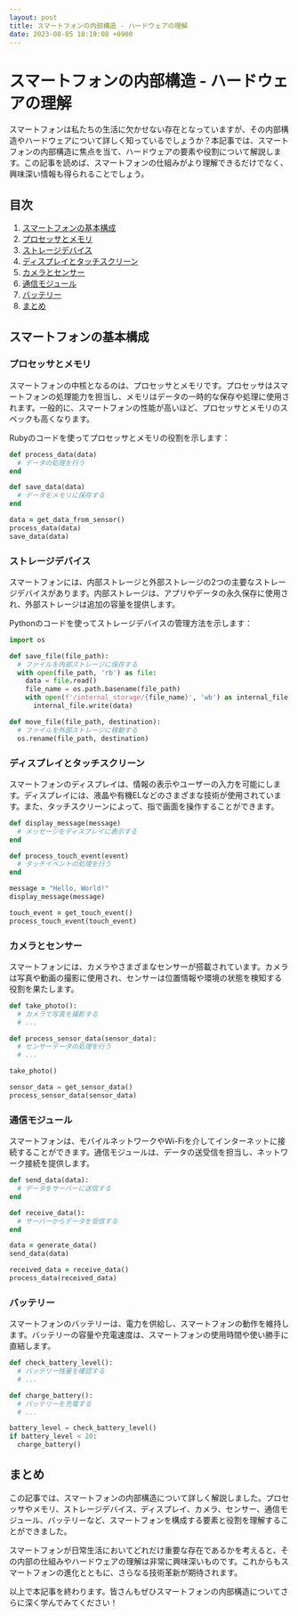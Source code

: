 ```yaml
---
layout: post
title: スマートフォンの内部構造 - ハードウェアの理解
date: 2023-08-05 10:19:08 +0900
---
```

# スマートフォンの内部構造 - ハードウェアの理解

スマートフォンは私たちの生活に欠かせない存在となっていますが、その内部構造やハードウェアについて詳しく知っているでしょうか？本記事では、スマートフォンの内部構造に焦点を当て、ハードウェアの要素や役割について解説します。この記事を読めば、スマートフォンの仕組みがより理解できるだけでなく、興味深い情報も得られることでしょう。

## 目次

1. [スマートフォンの基本構成](#スマートフォンの基本構成)
2. [プロセッサとメモリ](#プロセッサとメモリ)
3. [ストレージデバイス](#ストレージデバイス)
4. [ディスプレイとタッチスクリーン](#ディスプレイとタッチスクリーン)
5. [カメラとセンサー](#カメラとセンサー)
6. [通信モジュール](#通信モジュール)
7. [バッテリー](#バッテリー)
8. [まとめ](#まとめ)

## スマートフォンの基本構成

### プロセッサとメモリ

スマートフォンの中核となるのは、プロセッサとメモリです。プロセッサはスマートフォンの処理能力を担当し、メモリはデータの一時的な保存や処理に使用されます。一般的に、スマートフォンの性能が高いほど、プロセッサとメモリのスペックも高くなります。

Rubyのコードを使ってプロセッサとメモリの役割を示します：

```ruby
def process_data(data)
  # データの処理を行う
end

def save_data(data)
  # データをメモリに保存する
end

data = get_data_from_sensor()
process_data(data)
save_data(data)
```

### ストレージデバイス

スマートフォンには、内部ストレージと外部ストレージの2つの主要なストレージデバイスがあります。内部ストレージは、アプリやデータの永久保存に使用され、外部ストレージは追加の容量を提供します。

Pythonのコードを使ってストレージデバイスの管理方法を示します：

```python
import os

def save_file(file_path):
  # ファイルを内部ストレージに保存する
  with open(file_path, 'rb') as file:
    data = file.read()
    file_name = os.path.basename(file_path)
    with open(f'/internal_storage/{file_name}', 'wb') as internal_file:
      internal_file.write(data)

def move_file(file_path, destination):
  # ファイルを外部ストレージに移動する
  os.rename(file_path, destination)
```

### ディスプレイとタッチスクリーン

スマートフォンのディスプレイは、情報の表示やユーザーの入力を可能にします。ディスプレイには、液晶や有機ELなどのさまざまな技術が使用されています。また、タッチスクリーンによって、指で画面を操作することができます。

```ruby
def display_message(message)
  # メッセージをディスプレイに表示する
end

def process_touch_event(event)
  # タッチイベントの処理を行う
end

message = "Hello, World!"
display_message(message)

touch_event = get_touch_event()
process_touch_event(touch_event)
```

### カメラとセンサー

スマートフォンには、カメラやさまざまなセンサーが搭載されています。カメラは写真や動画の撮影に使用され、センサーは位置情報や環境の状態を検知する役割を果たします。

```python
def take_photo():
  # カメラで写真を撮影する
  # ...

def process_sensor_data(sensor_data):
  # センサーデータの処理を行う
  # ...

take_photo()

sensor_data = get_sensor_data()
process_sensor_data(sensor_data)
```

### 通信モジュール

スマートフォンは、モバイルネットワークやWi-Fiを介してインターネットに接続することができます。通信モジュールは、データの送受信を担当し、ネットワーク接続を提供します。

```ruby
def send_data(data):
  # データをサーバーに送信する
end

def receive_data():
  # サーバーからデータを受信する
end

data = generate_data()
send_data(data)

received_data = receive_data()
process_data(received_data)
```

### バッテリー

スマートフォンのバッテリーは、電力を供給し、スマートフォンの動作を維持します。バッテリーの容量や充電速度は、スマートフォンの使用時間や使い勝手に直結します。

```python
def check_battery_level():
  # バッテリー残量を確認する
  # ...

def charge_battery():
  # バッテリーを充電する
  # ...

battery_level = check_battery_level()
if battery_level < 20:
  charge_battery()
```

## まとめ

この記事では、スマートフォンの内部構造について詳しく解説しました。プロセッサやメモリ、ストレージデバイス、ディスプレイ、カメラ、センサー、通信モジュール、バッテリーなど、スマートフォンを構成する要素と役割を理解することができました。

スマートフォンが日常生活においてどれだけ重要な存在であるかを考えると、その内部の仕組みやハードウェアの理解は非常に興味深いものです。これからもスマートフォンの進化とともに、さらなる技術革新が期待されます。

以上で本記事を終わります。皆さんもぜひスマートフォンの内部構造についてさらに深く学んでみてください！
